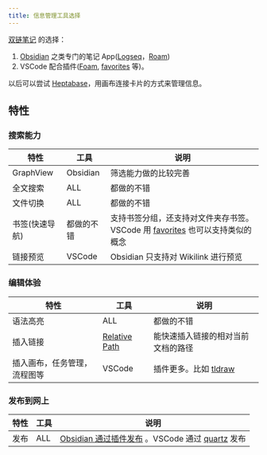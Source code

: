 ```yaml
---
title: 信息管理工具选择
---
```

[双链笔记](../g/graph-database.md) 的选择：
1. [Obsidian](../o/obsidian.md) 之类专门的笔记 App([Logseq](../l/logseq.md)，[Roam](../r/roam.md)) 
2. VSCode 配合插件([Foam](../f/foam.md), [favorites](../f/favorites.md) 等)。 

以后可以尝试 [Heptabase](../h/heptabase.md)，用画布连接卡片的方式来管理信息。

## 特性

### 搜索能力
| 特性 | 工具 | 说明 |
| --- | --- | --- |
| GraphView  | Obsidian | 筛选能力做的比较完善  |
| 全文搜索 | ALL | 都做的不错 |
| 文件切换 | ALL | 都做的不错 |
| 书签(快速导航) | 都做的不错 | 支持书签分组，还支持对文件夹存书签。VSCode 用 [favorites](../f/favorites.md) 也可以支持类似的概念 |
| 链接预览 | VSCode | Obsidian 只支持对 Wikilink 进行预览 |


### 编辑体验
| 特性 | 工具 | 说明 |
| --- | --- | --- |
| 语法高亮 | ALL | 都做的不错 |
| 插入链接 | [Relative Path](../r/relative-path.md) | 能快速插入链接的相对当前文档的路径 |
| 插入画布，任务管理，流程图等 | VSCode | 插件更多。比如 [tldraw](../t/tldraw.md)|

### 发布到网上
| 特性 | 工具 | 说明 |
| --- | --- | --- |
| 发布 | ALL | [Obsidian 通过插件发布](https://publish.obsidian.md/help-zh/%E6%8F%92%E4%BB%B6/%E5%8F%91%E5%B8%83) 。VSCode 通过 [quartz](../q/quartz.md) 发布 |




